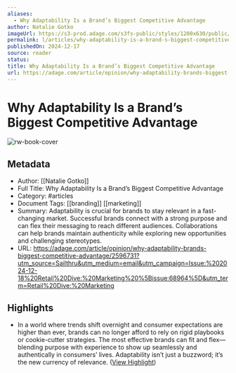```yaml
---
aliases:
  - Why Adaptability Is a Brand’s Biggest Competitive Advantage
author: Natalie Gotko
imageUrl: https://s3-prod.adage.com/s3fs-public/styles/1200x630/public/AA_20241216_CeraVe-Skincare_Michael-CeraVe_3X2.jpg
permalink: l/articles/why-adaptability-is-a-brand-s-biggest-competitive-advantage
publishedOn: 2024-12-17
source: reader
status: 
title: Why Adaptability Is a Brand’s Biggest Competitive Advantage
url: https://adage.com/article/opinion/why-adaptability-brands-biggest-competitive-advantage/2596731?utm_source=Sailthru&utm_medium=email&utm_campaign=Issue:%202024-12-18%20Retail%20Dive:%20Marketing%20%5Bissue:68964%5D&utm_term=Retail%20Dive:%20Marketing
---
```

# Why Adaptability Is a Brand’s Biggest Competitive Advantage

![rw-book-cover](https://s3-prod.adage.com/s3fs-public/styles/1200x630/public/AA_20241216_CeraVe-Skincare_Michael-CeraVe_3X2.jpg)

## Metadata

- Author: [[Natalie Gotko]]
- Full Title: Why Adaptability Is a Brand’s Biggest Competitive Advantage
- Category: #articles
- Document Tags: [[branding]] [[marketing]]
- Summary: Adaptability is crucial for brands to stay relevant in a fast-changing market. Successful brands connect with a strong purpose and can flex their messaging to reach different audiences. Collaborations can help brands maintain authenticity while exploring new opportunities and challenging stereotypes.
- URL: https://adage.com/article/opinion/why-adaptability-brands-biggest-competitive-advantage/2596731?utm_source=Sailthru&utm_medium=email&utm_campaign=Issue:%202024-12-18%20Retail%20Dive:%20Marketing%20%5Bissue:68964%5D&utm_term=Retail%20Dive:%20Marketing

## Highlights

- In a world where trends shift overnight and consumer expectations are higher than ever, brands can no longer afford to rely on rigid playbooks or cookie-cutter strategies. The most effective brands can fit and flex—blending purpose with experience to show up seamlessly and authentically in consumers’ lives. Adaptability isn’t just a buzzword; it’s the new currency of relevance. ([View Highlight](https://read.readwise.io/read/01jfsrf722vxqpmc8s281m5xqx))
